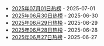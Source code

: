 * [2025年07月01日热榜](https://product-daily.haha.ai/posts/20250701) - 2025-07-01
* [2025年06月30日热榜](https://product-daily.haha.ai/posts/20250630) - 2025-06-30
* [2025年06月29日热榜](https://product-daily.haha.ai/posts/20250629) - 2025-06-29
* [2025年06月28日热榜](https://product-daily.haha.ai/posts/20250628) - 2025-06-28
* [2025年06月27日热榜](https://product-daily.haha.ai/posts/20250627) - 2025-06-27

